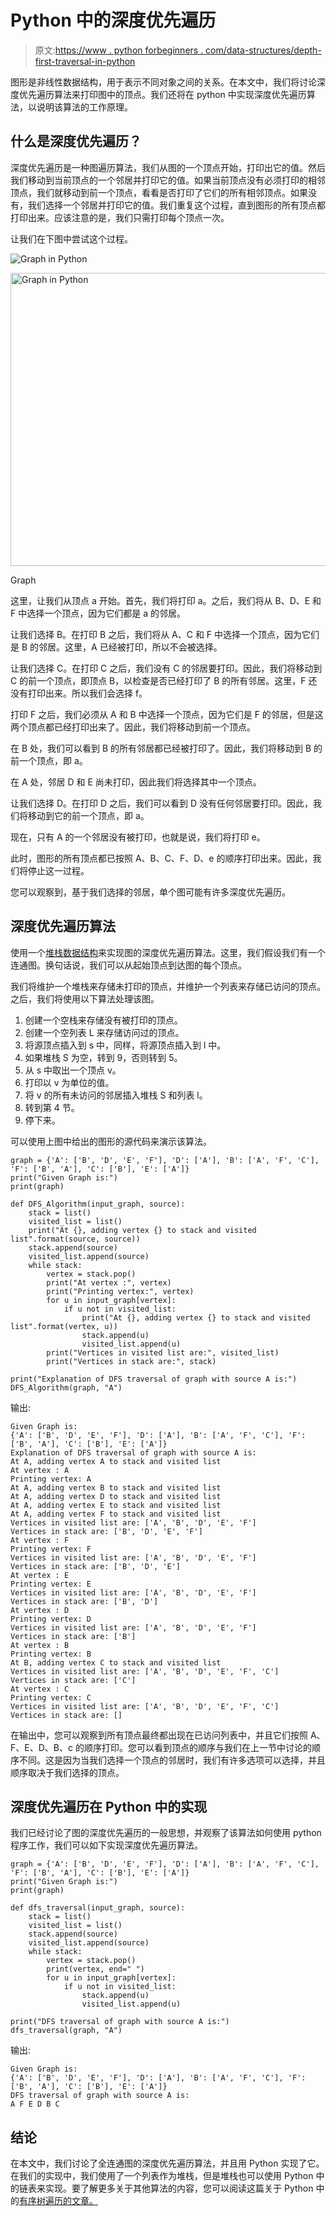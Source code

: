 # Python 中的深度优先遍历

> 原文:[https://www . python forbeginners . com/data-structures/depth-first-traversal-in-python](https://www.pythonforbeginners.com/data-structures/depth-first-traversal-in-python)

图形是非线性数据结构，用于表示不同对象之间的关系。在本文中，我们将讨论深度优先遍历算法来打印图中的顶点。我们还将在 python 中实现深度优先遍历算法，以说明该算法的工作原理。

## 什么是深度优先遍历？

深度优先遍历是一种图遍历算法，我们从图的一个顶点开始，打印出它的值。然后我们移动到当前顶点的一个邻居并打印它的值。如果当前顶点没有必须打印的相邻顶点，我们就移动到前一个顶点，看看是否打印了它们的所有相邻顶点。如果没有，我们选择一个邻居并打印它的值。我们重复这个过程，直到图形的所有顶点都打印出来。应该注意的是，我们只需打印每个顶点一次。

让我们在下图中尝试这个过程。

![Graph in Python](../Images/cc52d4090791fe078b53f6ba287546fb.png)

<noscript><img src="../Images/d45a6a9d83c9bfcd02110c8121e38ce6.png" alt="Graph in Python" width="728" height="469" data-original-src="https://lh3.googleusercontent.com/BuUv0YQef_TEoHMZCcQmQ47dX-WOkEgzG0NpeI04cqzi8hEKA76JFGrGR3s5IB2ytXENOXkuSBSPmBk5CFzRBP8RFwB70gTD7Vc_BEAtAaMPauzfC-o25VF6xHOGGiJvI7nxcn-8=s0"/></noscript>

Graph

这里，让我们从顶点 a 开始。首先，我们将打印 a。之后，我们将从 B、D、E 和 F 中选择一个顶点，因为它们都是 a 的邻居。

让我们选择 B。在打印 B 之后，我们将从 A、C 和 F 中选择一个顶点，因为它们是 B 的邻居。这里，A 已经被打印，所以不会被选择。

让我们选择 C。在打印 C 之后，我们没有 C 的邻居要打印。因此，我们将移动到 C 的前一个顶点，即顶点 B，以检查是否已经打印了 B 的所有邻居。这里，F 还没有打印出来。所以我们会选择 f。

打印 F 之后，我们必须从 A 和 B 中选择一个顶点，因为它们是 F 的邻居，但是这两个顶点都已经打印出来了。因此，我们将移动到前一个顶点。

在 B 处，我们可以看到 B 的所有邻居都已经被打印了。因此，我们将移动到 B 的前一个顶点，即 a。

在 A 处，邻居 D 和 E 尚未打印，因此我们将选择其中一个顶点。

让我们选择 D。在打印 D 之后，我们可以看到 D 没有任何邻居要打印。因此，我们将移动到它的前一个顶点，即 a。

现在，只有 A 的一个邻居没有被打印，也就是说，我们将打印 e。

此时，图形的所有顶点都已按照 A、B、C、F、D、e 的顺序打印出来。因此，我们将停止这一过程。

您可以观察到，基于我们选择的邻居，单个图可能有许多深度优先遍历。

## 深度优先遍历算法

使用一个[堆栈数据结构](https://www.pythonforbeginners.com/data-types/stack-in-python)来实现图的深度优先遍历算法。这里，我们假设我们有一个连通图。换句话说，我们可以从起始顶点到达图的每个顶点。

我们将维护一个堆栈来存储未打印的顶点，并维护一个列表来存储已访问的顶点。之后，我们将使用以下算法处理该图。

1.  创建一个空栈来存储没有被打印的顶点。
2.  创建一个空列表 L 来存储访问过的顶点。
3.  将源顶点插入到 s 中，同样，将源顶点插入到 l 中。
4.  如果堆栈 S 为空，转到 9，否则转到 5。
5.  从 s 中取出一个顶点 v。
6.  打印以 v 为单位的值。
7.  将 v 的所有未访问的邻居插入堆栈 S 和列表 l。
8.  转到第 4 节。
9.  停下来。

可以使用上图中给出的图形的源代码来演示该算法。

```
graph = {'A': ['B', 'D', 'E', 'F'], 'D': ['A'], 'B': ['A', 'F', 'C'], 'F': ['B', 'A'], 'C': ['B'], 'E': ['A']}
print("Given Graph is:")
print(graph)

def DFS_Algorithm(input_graph, source):
    stack = list()
    visited_list = list()
    print("At {}, adding vertex {} to stack and visited list".format(source, source))
    stack.append(source)
    visited_list.append(source)
    while stack:
        vertex = stack.pop()
        print("At vertex :", vertex)
        print("Printing vertex:", vertex)
        for u in input_graph[vertex]:
            if u not in visited_list:
                print("At {}, adding vertex {} to stack and visited list".format(vertex, u))
                stack.append(u)
                visited_list.append(u)
        print("Vertices in visited list are:", visited_list)
        print("Vertices in stack are:", stack)

print("Explanation of DFS traversal of graph with source A is:")
DFS_Algorithm(graph, "A") 
```

输出:

```
Given Graph is:
{'A': ['B', 'D', 'E', 'F'], 'D': ['A'], 'B': ['A', 'F', 'C'], 'F': ['B', 'A'], 'C': ['B'], 'E': ['A']}
Explanation of DFS traversal of graph with source A is:
At A, adding vertex A to stack and visited list
At vertex : A
Printing vertex: A
At A, adding vertex B to stack and visited list
At A, adding vertex D to stack and visited list
At A, adding vertex E to stack and visited list
At A, adding vertex F to stack and visited list
Vertices in visited list are: ['A', 'B', 'D', 'E', 'F']
Vertices in stack are: ['B', 'D', 'E', 'F']
At vertex : F
Printing vertex: F
Vertices in visited list are: ['A', 'B', 'D', 'E', 'F']
Vertices in stack are: ['B', 'D', 'E']
At vertex : E
Printing vertex: E
Vertices in visited list are: ['A', 'B', 'D', 'E', 'F']
Vertices in stack are: ['B', 'D']
At vertex : D
Printing vertex: D
Vertices in visited list are: ['A', 'B', 'D', 'E', 'F']
Vertices in stack are: ['B']
At vertex : B
Printing vertex: B
At B, adding vertex C to stack and visited list
Vertices in visited list are: ['A', 'B', 'D', 'E', 'F', 'C']
Vertices in stack are: ['C']
At vertex : C
Printing vertex: C
Vertices in visited list are: ['A', 'B', 'D', 'E', 'F', 'C']
Vertices in stack are: [] 
```

在输出中，您可以观察到所有顶点最终都出现在已访问列表中，并且它们按照 A、F、E、D、B、c 的顺序打印。您可以看到顶点的顺序与我们在上一节中讨论的顺序不同。这是因为当我们选择一个顶点的邻居时，我们有许多选项可以选择，并且顺序取决于我们选择的顶点。

## 深度优先遍历在 Python 中的实现

我们已经讨论了图的深度优先遍历的一般思想，并观察了该算法如何使用 python 程序工作，我们可以如下实现深度优先遍历算法。

```
graph = {'A': ['B', 'D', 'E', 'F'], 'D': ['A'], 'B': ['A', 'F', 'C'], 'F': ['B', 'A'], 'C': ['B'], 'E': ['A']}
print("Given Graph is:")
print(graph)

def dfs_traversal(input_graph, source):
    stack = list()
    visited_list = list()
    stack.append(source)
    visited_list.append(source)
    while stack:
        vertex = stack.pop()
        print(vertex, end=" ")
        for u in input_graph[vertex]:
            if u not in visited_list:
                stack.append(u)
                visited_list.append(u)

print("DFS traversal of graph with source A is:")
dfs_traversal(graph, "A")
```

输出:

```
Given Graph is:
{'A': ['B', 'D', 'E', 'F'], 'D': ['A'], 'B': ['A', 'F', 'C'], 'F': ['B', 'A'], 'C': ['B'], 'E': ['A']}
DFS traversal of graph with source A is:
A F E D B C 
```

## 结论

在本文中，我们讨论了全连通图的深度优先遍历算法，并且用 Python 实现了它。在我们的实现中，我们使用了一个列表作为堆栈，但是堆栈也可以使用 Python 中的链表来实现。要了解更多关于其他算法的内容，您可以阅读这篇关于 Python 中的[有序树遍历的文章。](https://www.pythonforbeginners.com/data-structures/in-order-tree-traversal-in-python)